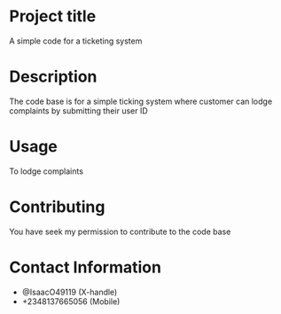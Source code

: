 
# Project title 

A simple code for a ticketing system

# Description
The code base is for a simple ticking system where customer can lodge complaints by submitting their user ID

# Usage
To lodge complaints 

# Contributing
You have seek my permission to contribute to the code base

# Contact Information
- @IsaacO49119 (X-handle)
- +2348137665056 (Mobile)

